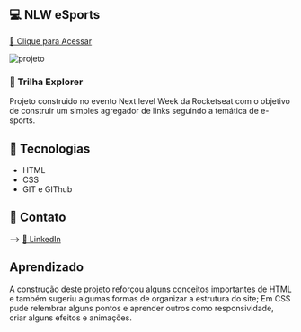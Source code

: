 ## 💻 NLW eSports

[🔗 Clique para Acessar](https://beatrindade.github.io/Explorer_eSport/)

![projeto](https://media.discordapp.net/attachments/1014540075759042570/1021147502105338027/unknown.png?width=563&height=676)

### 🔎 Trilha Explorer

Projeto construido no evento Next level Week da Rocketseat com o objetivo de construir um simples agregador de links seguindo a temática de e-sports.

## 🔧 Tecnologias

- HTML <br>
- CSS <br>
- GIT e GIThub

## 📌 Contato

--> [🔗 LinkedIn](https://www.linkedin.com/in/beatrizgt/)

## Aprendizado
A construção deste projeto reforçou alguns conceitos importantes de HTML e também sugeriu algumas formas de organizar a estrutura do site;
Em CSS pude relembrar alguns pontos e aprender outros como  responsividade, criar alguns efeitos e animações.
